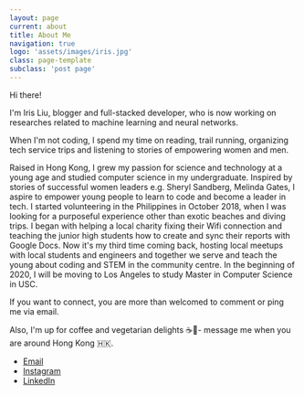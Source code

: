 ```yaml
---
layout: page
current: about
title: About Me
navigation: true
logo: 'assets/images/iris.jpg'
class: page-template
subclass: 'post page'
---
```


Hi there!

I'm Iris Liu, blogger and full-stacked developer, who is now working on researches related to machine learning and neural networks.

When I'm not coding, I spend my time on reading, trail running, organizing tech service trips and listening to stories of empowering women and men.

Raised in Hong Kong, I grew my passion for science and technology at a young age and studied computer science in my undergraduate. Inspired by stories of successful women leaders e.g. Sheryl Sandberg, Melinda Gates, I aspire to empower young people to learn to code and become a leader in tech. I started volunteering in the Philippines in October 2018, when I was looking for a purposeful experience other than exotic beaches and diving trips. I began with helping a local charity fixing their Wifi connection and  teaching the junior high students how to create and sync their reports with Google Docs. Now it's my third time coming back, hosting local meetups with local students and engineers and together we serve and teach the young about coding and STEM in the community centre. In the beginning of 2020, I will be moving to Los Angeles to study Master in Computer Science in USC.

If you want to connect, you are more than welcomed to comment or ping me via email.

Also, I'm up for coffee and vegetarian delights ☕🌱- message me when you are around Hong Kong 🇭🇰.

* [Email](mailto:irisliu.cy@gmail.com)
* [Instagram](https://www.instagram.com/irisliucy/)
* [LinkedIn](https://www.linkedin.com/in/irisliucy/)
